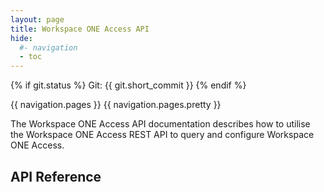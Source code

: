 ```yaml
---
layout: page
title: Workspace ONE Access API
hide:
  #- navigation
  - toc
---
```


{% if git.status %}
Git: {{ git.short_commit }}
{% endif %}

{{ navigation.pages }}
{{ navigation.pages.pretty }}

The Workspace ONE Access API documentation describes how to utilise the Workspace ONE Access REST API to query and configure Workspace ONE Access.

## API Reference

<swagger-ui src="swagger.json"/>
